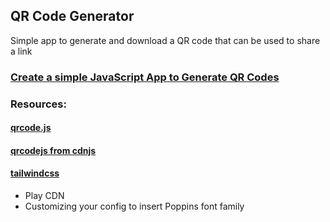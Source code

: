 ## QR Code Generator

Simple app to generate and download a QR code that can be used to share a link

### [Create a simple JavaScript App to Generate QR Codes](https://www.youtube.com/watch?v=qNiUlml9MDk&list=WL&index=7)

### Resources:
#### [qrcode.js](https://davidshimjs.github.io/qrcodejs/)

#### [qrcodejs from cdnjs](https://cdnjs.com/libraries/qrcodejs)
#### [tailwindcss](https://tailwindcss.com/docs/installation)
  - Play CDN
  - Customizing your config to insert Poppins font family